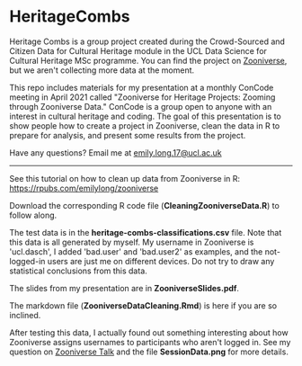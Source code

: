 # HeritageCombs

Heritage Combs is a group project created during the Crowd-Sourced and Citizen Data for Cultural Heritage module in the UCL Data Science for Cultural Heritage MSc programme. You can find the project on [Zooniverse](https://www.zooniverse.org/projects/ucl-dot-dasch/heritage-combs), but we aren't collecting more data at the moment.

This repo includes materials for my presentation at a monthly ConCode meeting in April 2021 called "Zooniverse for Heritage Projects: Zooming through Zooniverse Data." ConCode is a group open to anyone with an interest in cultural heritage and coding. The goal of this presentation is to show people how to create a project in Zooniverse, clean the data in R to prepare for analysis, and present some results from the project. 

Have any questions? Email me at emily.long.17@ucl.ac.uk

- - -

See this tutorial on how to clean up data from Zooniverse in R: https://rpubs.com/emilylong/zooniverse

Download the corresponding R code file (**CleaningZooniverseData.R**) to follow along. 

The test data is in the **heritage-combs-classifications.csv** file. Note that this data is all generated by myself. My username in Zooniverse is 'ucl.dasch', I added 'bad.user' and 'bad.user2' as examples, and the not-logged-in users are just me on different devices. Do not try to draw any statistical conclusions from this data. 

The slides from my presentation are in **ZooniverseSlides.pdf**.

The markdown file (**ZooniverseDataCleaning.Rmd**) is here if you are so inclined.

After testing this data, I actually found out something interesting about how Zooniverse assigns usernames to participants who aren't logged in. See my question on [Zooniverse Talk](https://www.zooniverse.org/talk/18/1946121) and the file **SessionData.png** for more details.



